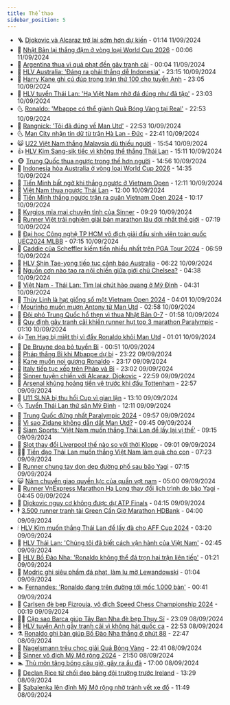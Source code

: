 ```yaml
---
title: Thể thao
sidebar_position: 5
---
```


<!-- vnexpress-the-thao:START -->
- 🪜 [Djokovic và Alcaraz trở lại sớm hơn dự kiến](https://vnexpress.net/djokovic-va-alcaraz-tro-lai-som-hon-du-kien-4791488.html) - 01:14 11/09/2024
- 🦩 [Nhật Bản lại thắng đậm ở vòng loại World Cup 2026](https://vnexpress.net/nhat-ban-lai-thang-dam-o-vong-loai-world-cup-2026-4791469.html) - 00:06 11/09/2024
- 🧰 [Argentina thua vì quả phạt đền gây tranh cãi](https://vnexpress.net/argentina-thua-vi-qua-phat-den-gay-tranh-cai-4791446.html) - 00:04 11/09/2024
- 🤗 [HLV Australia: &#39;Đáng ra phải thắng dễ Indonesia&#39;](https://vnexpress.net/hlv-australia-dang-ra-phai-thang-de-indonesia-4791445.html) - 23:15 10/09/2024
- 🥳 [Harry Kane ghi cú đúp trong trận thứ 100 cho tuyển Anh](https://vnexpress.net/harry-kane-ghi-cu-dup-trong-tran-thu-100-cho-tuyen-anh-4791451.html) - 23:05 10/09/2024
- 🦣 [HLV tuyển Thái Lan: &#39;Hạ Việt Nam nhờ đá đúng như đã tập&#39;](https://vnexpress.net/hlv-tuyen-thai-lan-ha-viet-nam-nho-da-dung-nhu-da-tap-4791444.html) - 23:03 10/09/2024
- 🌜 [Ronaldo: &#39;Mbappe có thể giành Quả Bóng Vàng tại Real&#39;](https://vnexpress.net/ronaldo-mbappe-co-the-gianh-qua-bong-vang-tai-real-4791448.html) - 22:53 10/09/2024
- 🫶 [Rangnick: &#39;Tôi đã đúng về Man Utd&#39;](https://vnexpress.net/rangnick-toi-da-dung-ve-man-utd-4791320.html) - 22:53 10/09/2024
- 🌜 [Man City nhận tin dữ từ trận Hà Lan - Đức](https://vnexpress.net/man-city-nhan-tin-du-tu-tran-ha-lan-duc-4791447.html) - 22:41 10/09/2024
- 😺 [U22 Việt Nam thắng Malaysia dù thiếu người](https://vnexpress.net/u22-viet-nam-thang-malaysia-du-thieu-nguoi-4791424.html) - 15:54 10/09/2024
- 👍 [HLV Kim Sang-sik tiếc vì không thể thắng Thái Lan](https://vnexpress.net/hlv-kim-sang-sik-tiec-vi-khong-the-thang-thai-lan-4790929.html) - 15:11 10/09/2024
- 🐵 [Trung Quốc thua ngược trong thế hơn người](https://vnexpress.net/trung-quoc-thua-nguoc-trong-the-hon-nguoi-4791413.html) - 14:56 10/09/2024
- 💫 [Indonesia hòa Australia ở vòng loại World Cup 2026](https://vnexpress.net/indonesia-hoa-australia-o-vong-loai-world-cup-2026-4791397.html) - 14:35 10/09/2024
- 🦆 [Tiến Minh bất ngờ khi thắng ngược ở Vietnam Open](https://vnexpress.net/tien-minh-bat-ngo-khi-thang-nguoc-o-vietnam-open-4791355.html) - 12:11 10/09/2024
- 🙉 [Việt Nam thua ngược Thái Lan](https://vnexpress.net/viet-nam-thua-nguoc-thai-lan-4791353-tong-thuat.html) - 12:00 10/09/2024
- 📝 [Tiến Minh thắng ngược trận ra quân Vietnam Open 2024](https://vnexpress.net/tien-minh-thang-nguoc-tran-ra-quan-vietnam-open-2024-4791335.html) - 10:17 10/09/2024
- 💯 [Kyrgios mỉa mai chuyện tình của Sinner](https://vnexpress.net/kyrgios-mia-mai-chuyen-tinh-cua-sinner-4791293.html) - 09:29 10/09/2024
- 🌈 [Runner Việt trải nghiệm giải bán marathon lâu đời nhất thế giới](https://vnexpress.net/runner-viet-trai-nghiem-giai-ban-marathon-lau-doi-nhat-the-gioi-4791134.html) - 07:19 10/09/2024
- 🦩 [Đại học Công nghệ TP HCM vô địch giải đấu sinh viên toàn quốc UEC2024 MLBB](https://vnexpress.net/dai-hoc-cong-nghe-tp-hcm-vo-dich-giai-dau-sinh-vien-toan-quoc-uec2024-mlbb-4791109.html) - 07:15 10/09/2024
- 🐲 [Caddie của Scheffler kiếm tiền nhiều nhất trên PGA Tour 2024](https://vnexpress.net/caddie-cua-scheffler-kiem-tien-nhieu-nhat-tren-pga-tour-2024-4791217.html) - 06:59 10/09/2024
- 🌁 [HLV Shin Tae-yong tiếp tục cảnh báo Australia](https://vnexpress.net/hlv-shin-tae-yong-tiep-tuc-canh-bao-australia-4791183.html) - 06:22 10/09/2024
- 💯 [Nguồn cơn nào tạo ra nội chiến giữa giới chủ Chelsea?](https://vnexpress.net/nguon-con-nao-tao-ra-noi-chien-giua-gioi-chu-chelsea-4791070.html) - 04:38 10/09/2024
- 🌝 [Việt Nam - Thái Lan: Tìm lại chút hào quang ở Mỹ Đình](https://vnexpress.net/viet-nam-thai-lan-tim-lai-chut-hao-quang-o-my-dinh-4791026.html) - 04:31 10/09/2024
- 🤖 [Thùy Linh là hạt giống số một Vietnam Open 2024](https://vnexpress.net/thuy-linh-la-hat-giong-so-mot-vietnam-open-2024-4791118.html) - 04:01 10/09/2024
- 🕯 [Mourinho muốn mượn Antony từ Man Utd](https://vnexpress.net/mourinho-muon-muon-antony-tu-man-utd-4791013.html) - 02:58 10/09/2024
- 🧰 [Đội phó Trung Quốc hổ thẹn vì thua Nhật Bản 0-7](https://vnexpress.net/doi-pho-trung-quoc-ho-then-vi-thua-nhat-ban-0-7-4791033.html) - 01:58 10/09/2024
- 🥳 [Quy định gây tranh cãi khiến runner hụt top 3 marathon Paralympic](https://vnexpress.net/quy-dinh-gay-tranh-cai-khien-runner-hut-top-3-marathon-paralympic-4790760.html) - 01:10 10/09/2024
- 👍 [Ten Hag bị miệt thị vì đẩy Ronaldo khỏi Man Utd](https://vnexpress.net/ten-hag-bi-miet-thi-vi-day-ronaldo-khoi-man-utd-4790978.html) - 01:01 10/09/2024
- 💪 [De Bruyne dọa bỏ tuyển Bỉ](https://vnexpress.net/de-bruyne-doa-bo-tuyen-bi-4790989.html) - 00:51 10/09/2024
- 👹 [Pháp thắng Bỉ khi Mbappe dự bị](https://vnexpress.net/phap-thang-bi-khi-mbappe-du-bi-4790977.html) - 23:22 09/09/2024
- 🧰 [Kane muốn noi gương Ronaldo](https://vnexpress.net/kane-muon-noi-guong-ronaldo-4790975.html) - 23:17 09/09/2024
- 🚀 [Italy tiếp tục xếp trên Pháp và Bỉ](https://vnexpress.net/italy-tiep-tuc-xep-tren-phap-va-bi-4790966.html) - 23:02 09/09/2024
- 🎃 [Sinner tuyên chiến với Alcaraz, Djokovic](https://vnexpress.net/sinner-tuyen-chien-voi-alcaraz-djokovic-4790962.html) - 22:59 09/09/2024
- 🧰 [Arsenal khủng hoảng tiền vệ trước khi đấu Tottenham](https://vnexpress.net/arsenal-khung-hoang-tien-ve-truoc-khi-dau-tottenham-4790972.html) - 22:57 09/09/2024
- 👀 [U11 SLNA bị thu hồi Cup vì gian lận](https://vnexpress.net/u11-slna-bi-thu-hoi-cup-vi-gian-lan-4790555.html) - 13:10 09/09/2024
- 🌜 [Tuyển Thái Lan thử sân Mỹ Đình](https://vnexpress.net/tuyen-thai-lan-thu-san-my-dinh-4790906.html) - 12:11 09/09/2024
- 🫶 [Trung Quốc đứng nhất Paralympic 2024](https://vnexpress.net/trung-quoc-dung-nhat-paralympic-2024-4790886.html) - 09:57 09/09/2024
- 🦄 [Vì sao Zidane không dẫn dắt Man Utd?](https://vnexpress.net/vi-sao-zidane-khong-dan-dat-man-utd-4790865.html) - 09:45 09/09/2024
- 🥳 [Siam Sports: &#39;Việt Nam muốn thắng Thái Lan để lấy lại vị thế&#39;](https://vnexpress.net/siam-sports-viet-nam-muon-thang-thai-lan-de-lay-lai-vi-the-4790859.html) - 09:15 09/09/2024
- 🐲 [Slot thay đổi Liverpool thế nào so với thời Klopp](https://vnexpress.net/slot-thay-doi-liverpool-the-nao-so-voi-thoi-klopp-4790811.html) - 09:01 09/09/2024
- 🧑‍🏫 [Tiền đạo Thái Lan muốn thắng Việt Nam làm quà cho con](https://vnexpress.net/tien-dao-thai-lan-muon-thang-viet-nam-lam-qua-cho-con-4790782.html) - 07:23 09/09/2024
- 🤔 [Runner chung tay dọn dẹp đường phố sau bão Yagi](https://vnexpress.net/runner-chung-tay-don-dep-duong-pho-sau-bao-yagi-4790632.html) - 07:15 09/09/2024
- 😺 [Năm chuyển giao quyền lực của quần vợt nam](https://vnexpress.net/nam-chuyen-giao-quyen-luc-cua-quan-vot-nam-4790546.html) - 05:00 09/09/2024
- 💪 [Runner VnExpress Marathon Hạ Long thay đổi lịch trình do bão Yagi](https://vnexpress.net/runner-vnexpress-marathon-ha-long-thay-doi-lich-trinh-do-bao-yagi-4789853.html) - 04:45 09/09/2024
- 💼 [Djokovic nguy cơ không được dự ATP Finals](https://vnexpress.net/djokovic-nguy-co-khong-duoc-du-atp-finals-4790674.html) - 04:15 09/09/2024
- 🕴 [3.500 runner tranh tài Green Cần Giờ Marathon HDBank](https://vnexpress.net/3-500-runner-tranh-tai-green-can-gio-marathon-hdbank-4789909.html) - 04:00 09/09/2024
- 🕯 [HLV Kim muốn thắng Thái Lan để lấy đà cho AFF Cup 2024](https://vnexpress.net/hlv-kim-muon-thang-thai-lan-de-lay-da-cho-aff-cup-2024-4790561.html) - 03:20 09/09/2024
- 📝 [HLV Thái Lan: &#39;Chúng tôi đã biết cách vận hành của Việt Nam&#39;](https://vnexpress.net/hlv-thai-lan-chung-toi-da-biet-cach-van-hanh-cua-viet-nam-4790559.html) - 02:45 09/09/2024
- 🧐 [HLV Bồ Đào Nha: &#39;Ronaldo không thể đá trọn hai trận liên tiếp&#39;](https://vnexpress.net/hlv-bo-dao-nha-ronaldo-khong-the-da-tron-hai-tran-lien-tiep-4790581.html) - 01:21 09/09/2024
- 🙉 [Modric ghi siêu phẩm đá phạt, làm lu mờ Lewandowski](https://vnexpress.net/modric-ghi-sieu-pham-da-phat-lam-lu-mo-lewandowski-4790563.html) - 01:04 09/09/2024
- 🏊 [Fernandes: &#39;Ronaldo đang trên đường tới mốc 1.000 bàn&#39;](https://vnexpress.net/fernandes-ronaldo-dang-tren-duong-toi-moc-1-000-ban-4790560.html) - 00:41 09/09/2024
- 🌊 [Carlsen đè bẹp Fizrouja, vô địch Speed Chess Championship 2024](https://vnexpress.net/carlsen-de-bep-fizrouja-vo-dich-speed-chess-championship-2024-4790549.html) - 00:19 09/09/2024
- 👨‍🏫 [Cặp sao Barca giúp Tây Ban Nha đè bẹp Thụy Sĩ](https://vnexpress.net/cap-sao-barca-giup-tay-ban-nha-de-bep-thuy-si-4790535.html) - 23:09 08/09/2024
- 🥷 [HLV tuyển Anh gây tranh cãi vì không hát quốc ca](https://vnexpress.net/hlv-tuyen-anh-gay-tranh-cai-vi-khong-hat-quoc-ca-4790524.html) - 22:53 08/09/2024
- ⚗️ [Ronaldo ghi bàn giúp Bồ Đào Nha thắng ở phút 88](https://vnexpress.net/ronaldo-ghi-ban-giup-bo-dao-nha-thang-o-phut-88-4790542.html) - 22:47 08/09/2024
- 🌮 [Nagelsmann trêu chọc giải Quả Bóng Vàng](https://vnexpress.net/nagelsmann-treu-choc-giai-qua-bong-vang-4790499.html) - 22:41 08/09/2024
- 🤩 [Sinner vô địch Mỹ Mở rộng 2024](https://vnexpress.net/sinner-vo-dich-my-mo-rong-2024-4790536.html) - 21:50 08/09/2024
- 🏊 [Thủ môn tâng bóng câu giờ, gây ra ẩu đả](https://vnexpress.net/thu-mon-tang-bong-cau-gio-gay-ra-au-da-4790515.html) - 17:00 08/09/2024
- 🐎 [Declan Rice từ chối đeo băng đội trưởng trước Ireland](https://vnexpress.net/declan-rice-tu-choi-deo-bang-doi-truong-truoc-ireland-4790507.html) - 13:29 08/09/2024
- 💫 [Sabalenka lên đỉnh Mỹ Mở rộng nhờ tránh vết xe đổ](https://vnexpress.net/sabalenka-len-dinh-my-mo-rong-nho-tranh-vet-xe-do-4790492.html) - 11:49 08/09/2024<!-- vnexpress-the-thao:END -->
